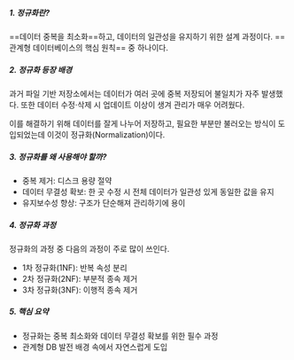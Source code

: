 ##### 1. 정규화란?
==데이터 중복을 최소화==하고, 데이터의 일관성을 유지하기 위한 설계 과정이다. ==관계형 데이터베이스의 핵심 원칙== 중 하나이다.

##### 2. 정규화 등장 배경
과거 파일 기반 저장소에서는 데이터가 여러 곳에 중복 저장되어 불일치가 자주 발생했다.
또한 데이터 수정·삭제 시 업데이트 이상이 생겨 관리가 매우 어려웠다.

이를 해결하기 위해 데이터를 잘게 나누어 저장하고, 필요한 부분만 불러오는 방식이 도입되었는데 이것이 정규화(Normalization)이다.

##### 3. 정규화를 왜 사용해야 할까?
- 중복 제거: 디스크 용량 절약
- 데이터 무결성 확보: 한 곳 수정 시 전체 데이터가 일관성 있게 동일한 값을 유지
- 유지보수성 향상: 구조가 단순해져 관리하기에 용이

##### 4. 정규화 과정
정규화의 과정 중 다음의 과정이 주로 많이 쓰인다. 
- 1차 정규화(1NF): 반복 속성 분리
- 2차 정규화(2NF): 부분적 종속 제거
- 3차 정규화(3NF): 이행적 종속 제거

##### 5. 핵심 요약
- 정규화는 중복 최소화와 데이터 무결성 확보를 위한 필수 과정
- 관계형 DB 발전 배경 속에서 자연스럽게 도입